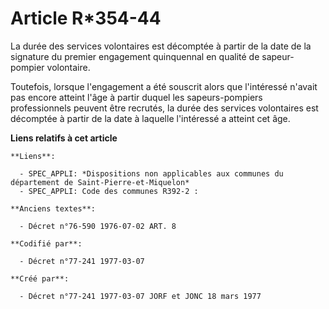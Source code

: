# Article R*354-44

La durée des services volontaires est décomptée à partir de la date de la signature du premier engagement quinquennal en
qualité de sapeur-pompier volontaire.

Toutefois, lorsque l'engagement a été souscrit alors que l'intéressé n'avait pas encore atteint l'âge à partir duquel les
sapeurs-pompiers professionnels peuvent être recrutés, la durée des services volontaires est décomptée à partir de la date à
laquelle l'intéressé a atteint cet âge.

**Liens relatifs à cet article**

	**Liens**:

	  - SPEC_APPLI: *Dispositions non applicables aux communes du département de Saint-Pierre-et-Miquelon*
	  - SPEC_APPLI: Code des communes R392-2 :

	**Anciens textes**:

	  - Décret n°76-590 1976-07-02 ART. 8

	**Codifié par**:

	  - Décret n°77-241 1977-03-07

	**Créé par**:

	  - Décret n°77-241 1977-03-07 JORF et JONC 18 mars 1977
